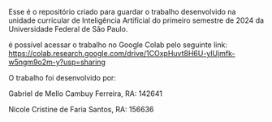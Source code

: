 Esse é o repositório criado para guardar o trabalho desenvolvido na unidade curricular de Inteligência Artificial do primeiro semestre de 2024 da Universidade Federal de São Paulo.

é possível acessar o trabalho no Google Colab pelo seguinte link: https://colab.research.google.com/drive/1COxpHuvt8H6U-yIUjmfk-w5ngm9o2m-y?usp=sharing

O trabalho foi desenvolvido por:

Gabriel de Mello Cambuy Ferreira, RA: 142641 

Nicole Cristine de Faria Santos, RA: 156636

